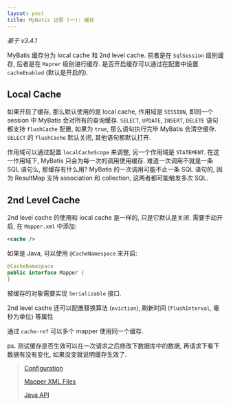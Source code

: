 ```yaml
---
layout: post
title: MyBatis 记录 (一): 缓存
---
```


*基于 v3.4.1*

MyBatis 缓存分为 local cache 和 2nd level cache. 前者是在 `SqlSession` 级别缓存, 
后者是在 `Maprer` 级别进行缓存. 是否开启缓存可以通过在配置中设置 `cacheEnabled` (默认是开启的).

## Local Cache

如果开启了缓存, 那么默认使用的是 local cache, 作用域是 `SESSION`, 即同一个 session 中 MyBatis 会对所有的查询缓存. 
`SELECT`, `UPDATE`, `INSERT`, `DELETE` 语句都支持 `flushCache` 配置, 如果为 `true`, 那么语句执行完毕 MyBatis
会清空缓存. `SELECT` 的 `flushCache` 默认关闭, 其他语句都默认打开.

作用域可以通过配置 `localCacheScope` 来调整, 另一个作用域是 `STATEMENT`. 在这一作用域下, 
MyBatis 只会为每一次的调用使用缓存. 难道一次调用不就是一条 SQL 语句么, 那缓存有什么用? 
MyBatis 的一次调用可能不止一条 SQL 语句的, 因为 ResultMap 支持 association 和 collection, 
这两者都可能触发多次 SQL.

## 2nd Level Cache

2nd level cache 的使用和 local cache 是一样的, 只是它默认是关闭. 需要手动开启, 在 `Mapper.xml` 中添加:

``` xml
<cache />
```

如果是 Java, 可以使用 `@CacheNamespace` 来开启:

``` java
@CacheNamespace
public interface Mapper {
}
```

被缓存的对象需要实现 `Serializable` 接口.

2nd level cache 还可以配置替换算法 (`eviction`), 刷新时间 (`flushInterval`, 毫秒为单位) 等属性

通过 `cache-ref` 可以多个 mapper 使用同一个缓存.

ps. 测试缓存是否生效可以在一次请求之后修改下数据库中的数据, 再请求下看下数据有没有变化, 
如果没变就说明缓存生效了.

> [Configuration](http://www.mybatis.org/mybatis-3/configuration.html)
>
> [Mapper XML Files](http://www.mybatis.org/mybatis-3/sqlmap-xml.html)
>
> [Java API](http://www.mybatis.org/mybatis-3/java-api.html)
